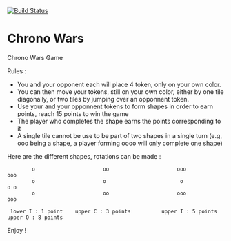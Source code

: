 [![Build Status](https://travis-ci.org/antoinemichaud/chronowars.svg?branch=master)](https://travis-ci.org/antoinemichaud/chronowars)

Chrono Wars
==========

Chrono Wars Game

Rules : 
* You and your opponent each will place 4 token, only on your own color.
* You can then move your tokens, still on your own color, either by one tile diagonally, or two tiles by jumping over an opponnent token.
* Use your and your opponnent tokens to form shapes in order to earn points, reach 15 points to win the game
* The player who completes the shape earns the points corresponding to it
* A single tile cannot be use to be part of two shapes in a single turn (e.g, ooo being a shape, a player forming oooo will only complete one shape)

Here are the different shapes, rotations can be made :

            o                      oo                      ooo                      ooo
            o                      o                        o                       o o
            o                      oo                      ooo                      ooo
 
     lower I : 1 point    upper C : 3 points          upper I : 5 points       upper O : 8 points

Enjoy !
